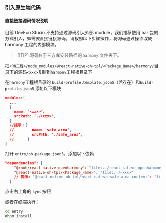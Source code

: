 <!-- {% raw %} -->
### 引入原生端代码

#### 直接链接源码情况说明

目前 DevEco Studio 不支持通过源码引入外部 module，我们推荐使用 har 包的方式引入，如需要直接链接源码，请按照以下步骤操作，将源码通过操作改成 harmony 工程的内部模块。

> [!TIP] 源码位于三方库安装路径的 `harmony` 文件夹下。

把`<RN工程>/node_modules/@react-native-oh-tpl/<Package_Name>/harmony/`目录下的源码`<xxx>`复制到`harmony`工程根目录下

在`harmony`工程根目录的 `build-profile.template.json5`（若存在）和`build-profile.json5` 添加以下模块

```json
modules:[
  ...
  {
    name: '<xxx>',
    srcPath: './<xxx>',
  }
  //提示：{
  //        name: 'safe_area',
  //        srcPath: './safe_area',
  //      } 
]
```

打开 `entry/oh-package.json5`，添加以下依赖

```json
"dependencies": {
    "@rnoh/react-native-openharmony": "file:../react_native_openharmony",
    "@react-native-oh-tpl/<Package_Name>": "file:../<xxx>"
    // 提示: "@react-native-oh-tpl/react-native-safe-area-context": "file:../safe_area"
  }
```

点击右上角的 `sync` 按钮

或者在终端执行：

```bash
cd entry
ohpm install
```

<!-- {% endraw %} -->